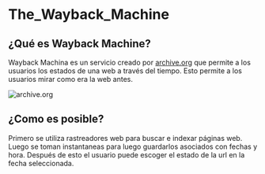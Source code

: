 # The_Wayback_Machine

## ¿Qué es **Wayback Machine**?

Wayback Machina es un servicio creado por [archive.org](https://archive.org/ "![archive.org](https://archive.org/offshoot_assets/assets/ia-logo-2c2c2c.03bd7e88c8814d63d0fcb35fc01f37c3.svg)") que permite a los usuarios los estados de una web a través del tiempo. Esto permite a los usuarios mirar como era la web antes.

![archive.org](https://archive.org/offshoot_assets/assets/ia-logo-2c2c2c.03bd7e88c8814d63d0fcb35fc01f37c3.svg)

## ¿Como es posible?

Primero se utiliza rastreadores web para buscar e indexar páginas web. Luego se toman instantaneas para luego guardarlos asociados con fechas y hora. Después de esto el usuario puede escoger el estado de la url en la fecha seleccionada.

